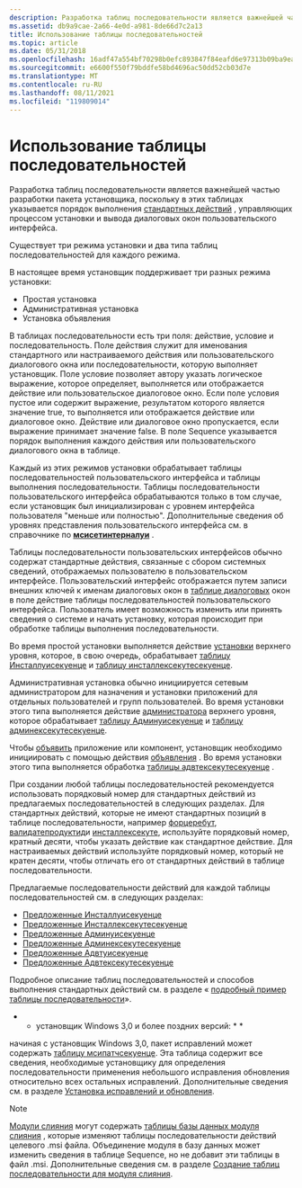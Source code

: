 ```yaml
---
description: Разработка таблиц последовательности является важнейшей частью разработки пакета установщика, поскольку в этих таблицах указывается порядок выполнения стандартных действий, управляющих процессом установки и вывода диалоговых окон пользовательского интерфейса.
ms.assetid: db9a9cae-2a66-4e0d-a981-8de66d7c2a13
title: Использование таблицы последовательностей
ms.topic: article
ms.date: 05/31/2018
ms.openlocfilehash: 16adf47a554bf70298b0efc893847f84eafd6e97313b09ba9ea3182398cdd97d
ms.sourcegitcommit: e6600f550f79bddfe58bd4696ac50dd52cb03d7e
ms.translationtype: MT
ms.contentlocale: ru-RU
ms.lasthandoff: 08/11/2021
ms.locfileid: "119809014"
---
```

# <a name="using-a-sequence-table"></a>Использование таблицы последовательностей

Разработка таблиц последовательности является важнейшей частью разработки пакета установщика, поскольку в этих таблицах указывается порядок выполнения [стандартных действий](standard-actions.md) , управляющих процессом установки и вывода диалоговых окон пользовательского интерфейса.

Существует три режима установки и два типа таблиц последовательностей для каждого режима.

В настоящее время установщик поддерживает три разных режима установки:

-   Простая установка
-   Административная установка
-   Установка объявления

В таблицах последовательности есть три поля: действие, условие и последовательность. Поле действия служит для именования стандартного или настраиваемого действия или пользовательского диалогового окна или последовательности, которую выполняет установщик. Поле условие позволяет автору указать логическое выражение, которое определяет, выполняется или отображается действие или пользовательское диалоговое окно. Если поле условия пустое или содержит выражение, результатом которого является значение true, то выполняется или отображается действие или диалоговое окно. Действие или диалоговое окно пропускается, если выражение принимает значение false. В поле Sequence указывается порядок выполнения каждого действия или пользовательского диалогового окна в таблице.

Каждый из этих режимов установки обрабатывает таблицы последовательностей пользовательского интерфейса и таблицы выполнения последовательности. Таблицы последовательности пользовательского интерфейса обрабатываются только в том случае, если установщик был инициализирован с уровнем интерфейса пользователя "меньше или полностью". Дополнительные сведения об уровнях представления пользовательского интерфейса см. в справочнике по [**мсисетинтерналуи**](/windows/desktop/api/Msi/nf-msi-msisetinternalui) .

Таблицы последовательности пользовательских интерфейсов обычно содержат стандартные действия, связанные с сбором системных сведений, отображаемых пользователю в пользовательском интерфейсе. Пользовательский интерфейс отображается путем записи внешних ключей к именам диалоговых окон в [таблице диалоговых](dialog-table.md) окон в поле действие таблицы последовательностей пользовательского интерфейса. Пользователь имеет возможность изменить или принять сведения о системе и начать установку, которая происходит при обработке таблицы выполнения последовательности.

Во время простой установки выполняется действие [установки](install-action.md) верхнего уровня, которое, в свою очередь, обрабатывает [таблицу Инсталлуисекуенце](installuisequence-table.md) и [таблицу инсталлексекутесекуенце](installexecutesequence-table.md).

Административная установка обычно инициируется сетевым администратором для назначения и установки приложений для отдельных пользователей и групп пользователей. Во время установки этого типа выполняется действие [администратора](admin-action.md) верхнего уровня, которое обрабатывает [таблицу Админуисекуенце](adminuisequence-table.md) и [таблицу админексекутесекуенце](adminexecutesequence-table.md).

Чтобы [объявить](advertisement.md) приложение или компонент, установщик необходимо инициировать с помощью действия [объявления](advertise-action.md) . Во время установки этого типа выполняется обработка [таблицы адвтексекутесекуенце](advtexecutesequence-table.md) .

При создании любой таблицы последовательностей рекомендуется использовать порядковый номер для стандартных действий из предлагаемых последовательностей в следующих разделах. Для стандартных действий, которые не имеют стандартных позиций в таблице последовательности, например [форцеребут](forcereboot-action.md), [валидатепродуктид](validateproductid-action.md)и [инсталлексекуте](installexecute-action.md), используйте порядковый номер, кратный десяти, чтобы указать действие как стандартное действие. Для настраиваемых действий используйте порядковый номер, который не кратен десяти, чтобы отличать его от стандартных действий в таблице последовательности.

Предлагаемые последовательности действий для каждой таблицы последовательностей см. в следующих разделах:

-   [Предложенные Инсталлуисекуенце](suggested-installuisequence.md)
-   [Предложенные Инсталлексекутесекуенце](suggested-installexecutesequence.md)
-   [Предложенные Админуисекуенце](suggested-adminuisequence.md)
-   [Предложенные Админексекутесекуенце](suggested-adminexecutesequence.md)
-   [Предложенные Адвтуисекуенце](suggested-advtuisequence.md)
-   [Предложенные Адвтексекутесекуенце](suggested-advtexecutesequence.md)

Подробное описание таблиц последовательностей и способов выполнения стандартных действий см. в разделе « [подробный пример таблицы последовательности](sequence-table-detailed-example.md)».

* * установщик Windows 3,0 и более поздних версий: * *

начиная с установщик Windows 3,0, пакет исправлений может содержать [таблицу мсипатчсекуенце](msipatchsequence-table.md). Эта таблица содержит все сведения, необходимые установщику для определения последовательности применения небольшого исправления обновления относительно всех остальных исправлений. Дополнительные сведения см. в разделе [Установка исправлений и обновления](patching-and-upgrades.md).

> [!Note]
>
> [Модули слияния](merge-modules.md) могут содержать [таблицы базы данных модуля слияния](merge-module-database-tables.md) , которые изменяют таблицы последовательности действий целевого .msi файла. Объединение модуля в базу данных может изменить сведения в таблице Sequence, но не добавит эти таблицы в файл .msi. Дополнительные сведения см. в разделе [Создание таблиц последовательности для модуля слияния](authoring-merge-module-sequence-tables.md).

 

 

 



